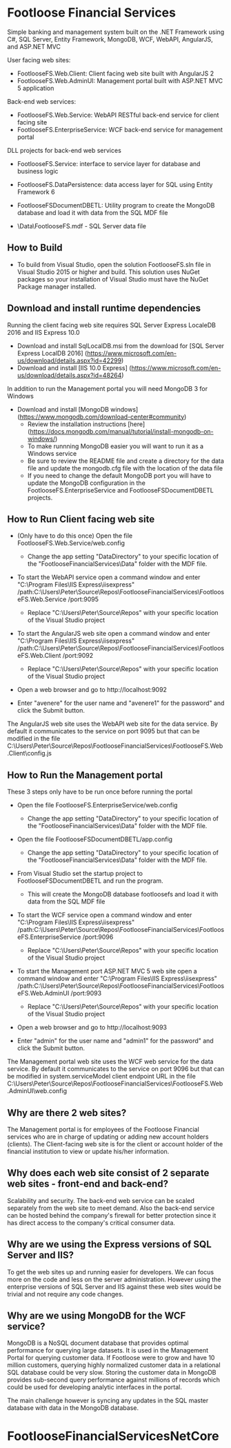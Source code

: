 # Footloose Financial Services

Simple banking and management system built on the .NET Framework using C#, SQL Server, Entity Framework, MongoDB, WCF, WebAPI, AngularJS, and ASP.NET MVC

User facing web sites:
 - FootlooseFS.Web.Client: Client facing web site built with AngularJS 2
 - FootlooseFS.Web.AdminUI: Management portal built with ASP.NET MVC 5 application
 
Back-end web services:
 - FootlooseFS.Web.Service: WebAPI RESTful back-end service for client facing site
 - FootlooseFS.EnterpriseService: WCF back-end service for management portal

DLL projects for back-end web services
 - FootlooseFS.Service: interface to service layer for database and business logic
 - FootlooseFS.DataPersistence: data access layer for SQL using Entity Framework 6

 - FootlooseFSDocumentDBETL: Utility program to create the MongoDB database and load it with data from the SQL MDF file
 - \Data\FootlooseFS.mdf - SQL Server data file
 
## How to Build

- To build from Visual Studio, open the solution FootlooseFS.sln file in Visual Studio 2015 or higher and build. 
This solution uses NuGet packages so your installation of Visual Studio must have the NuGet Package manager installed.

## Download and install runtime dependencies

Running the client facing web site requires SQL Server Express LocaleDB 2016 and IIS Express 10.0

- Download and install SqlLocalDB.msi from the download for [SQL Server Express LocalDB 2016] (https://www.microsoft.com/en-us/download/details.aspx?id=42299)
- Download and install [IIS 10.0 Express] (https://www.microsoft.com/en-us/download/details.aspx?id=48264)

In addition to run the Management portal you will need MongoDB 3 for Windows
- Download and install [MongoDB windows] (https://www.mongodb.com/download-center#community)
	- Review the installation instructions [here] (https://docs.mongodb.com/manual/tutorial/install-mongodb-on-windows/)
	- To make runnning MongoDB easier you will want to run it as a Windows service
	- Be sure to review the README file and create a directory for the data file and update the mongodb.cfg file with the location of the data file
	- If you need to change the default MongoDB port you will have to update the MongoDB configuration in the FootlooseFS.EnterpriseService and 
	  FootlooseFSDocumentDBETL projects.
	  
## How to Run Client facing web site

- (Only have to do this once) Open the file FootlooseFS.Web.Service/web.config
	- Change the app setting "DataDirectory" to your specific location of the "FootlooseFinancialServices\Data" folder with the MDF file.
	
- To start the WebAPI service open a command window and enter 
		"C:\Program Files\IIS Express\iisexpress" /path:C:\Users\Peter\Source\Repos\FootlooseFinancialServices\FootlooseFS.Web.Service /port:9095
	- Replace "C:\Users\Peter\Source\Repos" with your specific location of the Visual Studio project
- To start the AngularJS web site open a command window and enter
		"C:\Program Files\IIS Express\iisexpress" /path:C:\Users\Peter\Source\Repos\FootlooseFinancialServices\FootlooseFS.Web.Client /port:9092
	- Replace "C:\Users\Peter\Source\Repos" with your specific location of the Visual Studio project
- Open a web browser and go to http://localhost:9092
- Enter "avenere" for the user name and "avenere1" for the password" and click the Submit button.

The AngularJS web site uses the WebAPI web site for the data service. By default it communicates to the service on port 9095 but that can be modified
in the file C:\Users\Peter\Source\Repos\FootlooseFinancialServices\FootlooseFS.Web.Client\config.js

## How to Run the Management portal

These 3 steps only have to be run once before running the portal
- Open the file FootlooseFS.EnterpriseService/web.config
	- Change the app setting "DataDirectory" to your specific location of the "FootlooseFinancialServices\Data" folder with the MDF file.
- Open the file FootlooseFSDocumentDBETL/app.config
	- Change the app setting "DataDirectory" to your specific location of the "FootlooseFinancialServices\Data" folder with the MDF file.
- From Visual Studio set the startup project to FootlooseFSDocumentDBETL and run the program. 
    - This will create the MongoDB database footloosefs and load it with data from the SQL MDF file
	
- To start the WCF service open a command window and enter 
		"C:\Program Files\IIS Express\iisexpress" /path:C:\Users\Peter\Source\Repos\FootlooseFinancialServices\FootlooseFS.EnterpriseService /port:9096
	- Replace "C:\Users\Peter\Source\Repos" with your specific location of the Visual Studio project
- To start the Management port ASP.NET MVC 5 web site open a command window and enter
		"C:\Program Files\IIS Express\iisexpress" /path:C:\Users\Peter\Source\Repos\FootlooseFinancialServices\FootlooseFS.Web.AdminUI /port:9093
	- Replace "C:\Users\Peter\Source\Repos" with your specific location of the Visual Studio project
- Open a web browser and go to http://localhost:9093
- Enter "admin" for the user name and "admin1" for the password" and click the Submit button.
	
The Management portal web site uses the WCF web service for the data service. By default it communicates to the service on port 9096 but that can be modified
in system.serviceModel client endpoint URL in the file C:\Users\Peter\Source\Repos\FootlooseFinancialServices\FootlooseFS.Web.AdminUI\web.config

## Why are there 2 web sites?

The Management portal is for employees of the Footloose Financial services who are in charge of updating or adding new account holders (clients).
The Client-facing web site is for the client or account holder of the financial institution to view or update his/her information.

## Why does each web site consist of 2 separate web sites - front-end and back-end?

Scalability and security. The back-end web service can be scaled separately from the web site to meet demand. Also the back-end service can be hosted behind
the company's firewall for better protection since it has direct access to the company's critical consumer data.

## Why are we using the Express versions of SQL Server and IIS?

To get the web sites up and running easier for developers. We can focus more on the code and less on the server administration. However using
the enterprise versions of SQL Server and IIS against these web sites would be trivial and not require any code changes.

## Why are we using MongoDB for the WCF service?

MongoDB is a NoSQL document database that provides optimal performance for querying large datasets. It is used in the Management Portal for querying customer data.
If Footloose were to grow and have 10 million customers, querying highly normalized customer data in a relational SQL database could be very slow. Storing the
customer data in MongoDB provides sub-second query performance against millions of records which could be used for developing analytic interfaces in the portal.

The main challenge however is syncing any updates in the SQL master database with data in the MongoDB database.





# FootlooseFinancialServicesNetCore
